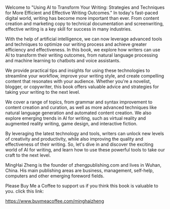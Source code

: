 
Welcome to "Using AI to Transform Your Writing: Strategies and Techniques for More Efficient and Effective Writing Outcomes." In today's fast-paced digital world, writing has become more important than ever. From content creation and marketing copy to technical documentation and screenwriting, effective writing is a key skill for success in many industries.

With the help of artificial intelligence, we can now leverage advanced tools and techniques to optimize our writing process and achieve greater efficiency and effectiveness. In this book, we explore how writers can use AI to transform their writing outcomes, from natural language processing and machine learning to chatbots and voice assistants.

We provide practical tips and insights for using these technologies to streamline your workflow, improve your writing style, and create compelling content that resonates with your audience. Whether you're a novelist, blogger, or copywriter, this book offers valuable advice and strategies for taking your writing to the next level.

We cover a range of topics, from grammar and syntax improvement to content creation and curation, as well as more advanced techniques like natural language generation and automated content creation. We also explore emerging trends in AI for writing, such as virtual reality and augmented reality writing, game design, and interactive fiction.

By leveraging the latest technology and tools, writers can unlock new levels of creativity and productivity, while also improving the quality and effectiveness of their writing. So, let's dive in and discover the exciting world of AI for writing, and learn how to use these powerful tools to take our craft to the next level.

MingHai Zheng is the founder of zhengpublishing.com and lives in Wuhan, China. His main publishing areas are business, management, self-help, computers and other emerging foreword fields.

Please Buy Me a Coffee to support us if you think this book is valuable to you. click this link:

https://www.buymeacoffee.com/minghaizheng
